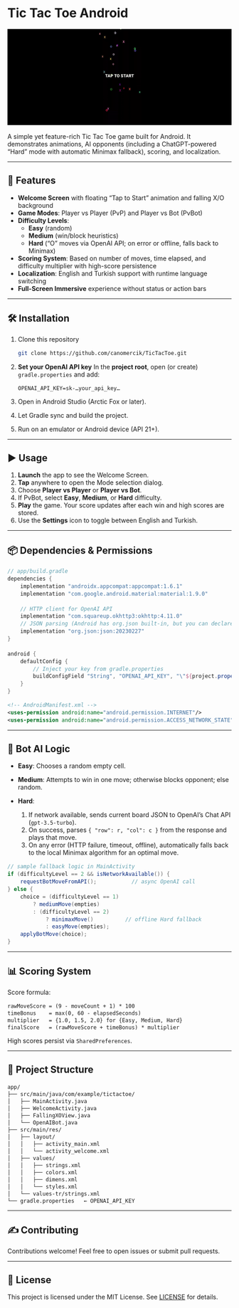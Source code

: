 
# Tic Tac Toe Android

![TicTacToe Banner](https://github.com/canomercik/TicTacToe/blob/main/Banner.gif)

A simple yet feature-rich Tic Tac Toe game built for Android. It demonstrates animations, AI opponents (including a ChatGPT-powered “Hard” mode with automatic Minimax fallback), scoring, and localization.

---

## 🚀 Features

- **Welcome Screen** with floating “Tap to Start” animation and falling X/O background  
- **Game Modes**: Player vs Player (PvP) and Player vs Bot (PvBot)  
- **Difficulty Levels**:  
  - **Easy** (random)  
  - **Medium** (win/block heuristics)  
  - **Hard** (“O” moves via OpenAI API; on error or offline, falls back to Minimax)  
- **Scoring System**: Based on number of moves, time elapsed, and difficulty multiplier with high-score persistence  
- **Localization**: English and Turkish support with runtime language switching  
- **Full-Screen Immersive** experience without status or action bars  

---

## 🛠 Installation

1. Clone this repository  
   ```bash
   git clone https://github.com/canomercik/TicTacToe.git


2. **Set your OpenAI API key**
   In the **project root**, open (or create) `gradle.properties` and add:

   ```properties
   OPENAI_API_KEY=sk-…your_api_key…
   ```
3. Open in Android Studio (Arctic Fox or later).
4. Let Gradle sync and build the project.
5. Run on an emulator or Android device (API 21+).

---

## ▶️ Usage

1. **Launch** the app to see the Welcome Screen.
2. **Tap** anywhere to open the Mode selection dialog.
3. Choose **Player vs Player** or **Player vs Bot**.
4. If PvBot, select **Easy**, **Medium**, or **Hard** difficulty.
5. **Play** the game. Your score updates after each win and high scores are stored.
6. Use the **Settings** icon to toggle between English and Turkish.

---

## 📦 Dependencies & Permissions

```groovy
// app/build.gradle
dependencies {
    implementation "androidx.appcompat:appcompat:1.6.1"
    implementation "com.google.android.material:material:1.9.0"

    // HTTP client for OpenAI API
    implementation "com.squareup.okhttp3:okhttp:4.11.0"
    // JSON parsing (Android has org.json built-in, but you can declare explicitly)
    implementation "org.json:json:20230227"
}

android {
    defaultConfig {
        // Inject your key from gradle.properties
        buildConfigField "String", "OPENAI_API_KEY", "\"${project.property('OPENAI_API_KEY')}\""
    }
}
```

```xml
<!-- AndroidManifest.xml -->
<uses-permission android:name="android.permission.INTERNET"/>
<uses-permission android:name="android.permission.ACCESS_NETWORK_STATE"/>
```

---

## 🤖 Bot AI Logic

* **Easy**: Chooses a random empty cell.
* **Medium**: Attempts to win in one move; otherwise blocks opponent; else random.
* **Hard**:

  1. If network available, sends current board JSON to OpenAI’s Chat API (`gpt-3.5-turbo`).
  2. On success, parses `{ "row": r, "col": c }` from the response and plays that move.
  3. On any error (HTTP failure, timeout, offline), automatically falls back to the local Minimax algorithm for an optimal move.

```java
// sample fallback logic in MainActivity
if (difficultyLevel == 2 && isNetworkAvailable()) {
    requestBotMoveFromAPI();           // async OpenAI call
} else {
    choice = (difficultyLevel == 1)
        ? mediumMove(empties)
        : (difficultyLevel == 2)
            ? minimaxMove()          // offline Hard fallback
            : easyMove(empties);
    applyBotMove(choice);
}
```

---

## 📊 Scoring System

Score formula:

```text
rawMoveScore = (9 - moveCount + 1) * 100
timeBonus    = max(0, 60 - elapsedSeconds)
multiplier   = {1.0, 1.5, 2.0} for {Easy, Medium, Hard}
finalScore   = (rawMoveScore + timeBonus) * multiplier
```

High scores persist via `SharedPreferences`.

---

## 📂 Project Structure

```
app/
├── src/main/java/com/example/tictactoe/
│   ├── MainActivity.java
│   ├── WelcomeActivity.java
│   ├── FallingXOView.java
│   └── OpenAIBot.java
├── src/main/res/
│   ├── layout/
│   │   ├── activity_main.xml
│   │   └── activity_welcome.xml
│   ├── values/
│   │   ├── strings.xml
│   │   ├── colors.xml
│   │   ├── dimens.xml
│   │   └── styles.xml
│   └── values-tr/strings.xml
└── gradle.properties   ← OPENAI_API_KEY
```

---

## ✍️ Contributing

Contributions welcome! Feel free to open issues or submit pull requests.

---

## 📄 License

This project is licensed under the MIT License. See [LICENSE](LICENSE) for details.

```
